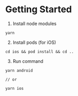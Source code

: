 # Getting Started

1. Install node modules
 ```
yarn
```

2. Install pods (for iOS)
 ```
cd ios && pod install && cd ..
```

3. Run command
 ```
yarn android

// or

yarn ios
```
